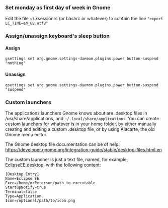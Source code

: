 ### Set monday as first day of week in Gnome
Edit the file ~/.xsessionrc (or bashrc or whatever)
to contain the line 
`"export LC_TIME=en_GB.utf8"`


### Assign/unassign keyboard's sleep button
#### Assign
```
gsettings set org.gnome.settings-daemon.plugins.power button-suspend "nothing"
```
#### Unassign
```
gsettings set org.gnome.settings-daemon.plugins.power button-suspend "suspend"
```

### Custom launchers

The applications launchers Gnome knows about are .desktop files in /usr/share/applications, and `~/.local/share/applications`. You can create custom launchers for whatever is in your home folder, by either manually creating and editing a custom .desktop file, or by using Alacarte, the old Gnome menu editor.

The Gnome desktop file documentation can be of help: https://developer.gnome.org/integration-guide/stable/desktop-files.html.en

The custom launcher is just a text file, named, for example, EclipseEE.desktop, with the following content:
```
[Desktop Entry]
Name=Eclipse EE
Exec=/home/mrPeterson/path_to_executable
StartupNotify=true
Terminal=false
Type=Application
Icon=/optional/path/to/icon.png
```